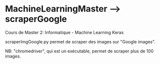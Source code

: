# MachineLearningMaster --> scraperGoogle
Cours de Master 2: Informatique - Machine Learning Keras

scraperImgGoogle.py permet de scraper des images sur "Google images".

NB: "chromedriver", qui est un exécutable, permet de scraper plus de 100 images.
